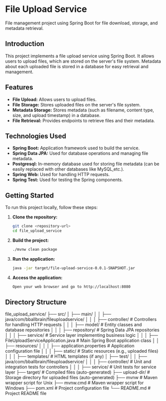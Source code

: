 # File Upload Service

File management project using Spring Boot for file download, storage, and metadata retrieval.

## Introduction

This project implements a file upload service using Spring Boot. It allows users to upload files, which are stored on the server's file system. Metadata about each uploaded file is stored in a database for easy retrieval and management.

## Features

- **File Upload:** Allows users to upload files.
- **File Storage:** Stores uploaded files on the server's file system.
- **Metadata Storage:** Stores metadata (such as filename, content type, size, and upload timestamp) in a database.
- **File Retrieval:** Provides endpoints to retrieve files and their metadata.

## Technologies Used

- **Spring Boot:** Application framework used to build the service.
- **Spring Data JPA:** Used for database operations and managing file metadata.
- **Postgresql:** In-memory database used for storing file metadata (can be easily replaced with other databases like MySQL,etc.).
- **Spring Web:** Used for handling HTTP requests.
- **Spring Test:** Used for testing the Spring components.

## Getting Started

To run this project locally, follow these steps:

1. **Clone the repository:**

   ```bash
   git clone <repository-url>
   cd file_upload_service
2. **Build the project:**
   ```bash
   ./mvnw clean package
3. **Run the application:**
   ```bash
   java -jar target/file-upload-service-0.0.1-SNAPSHOT.jar
4. **Access the application:**
   ```bash
   Open your web browser and go to http://localhost:8080

## Directory Structure
file_upload_service/
├── src/
│   ├── main/
│   │   ├── java/com/bballbrain/fileuploadservice/
│   │   │   ├── controller/           # Controllers for handling HTTP requests
│   │   │   ├── model/                # Entity classes and database repositories
│   │   │   ├── repository/           # Spring Data JPA repositories
│   │   │   ├── service/              # Service layer implementing business logic
│   │   │   ├── FileUploadServiceApplication.java  # Main Spring Boot application class
│   │   ├── resources/
│   │   │   ├── application.properties  # Application configuration file
│   │   │   ├── static/               # Static resources (e.g., uploaded files)
│   │   │   ├── templates/            # HTML templates (if any)
│   ├── test/
│   │   ├── java/com/bballbrain/fileuploadservice/
│   │   │   ├── controller/           # Unit and integration tests for controllers
│   │   │   ├── service/              # Unit tests for service layer
├── target/                           # Compiled files (auto-generated)
├── upload-dir/                       # Storage directory for uploaded files (auto-generated)
├── mvnw                              # Maven wrapper script for Unix
├── mvnw.cmd                          # Maven wrapper script for Windows
├── pom.xml                           # Project configuration file
└── README.md                         # Project README file

   
  


